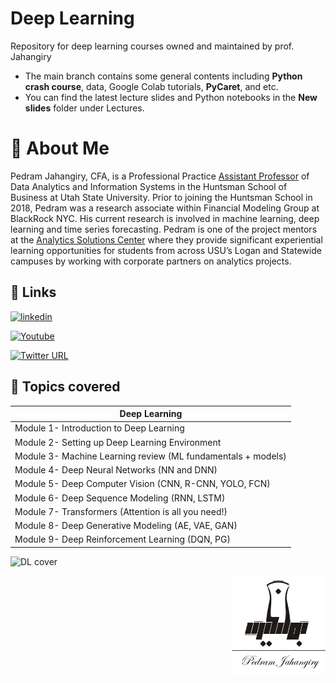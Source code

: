 
# Deep Learning

Repository for deep learning courses owned and maintained by prof. Jahangiry

* The main branch contains some general contents including **Python crash course**, data, Google Colab tutorials, **PyCaret**, and etc.
* You can find the latest lecture slides and Python notebooks in the **New slides** folder under Lectures. 



# 🚀 About Me

Pedram Jahangiry, CFA,  is a Professional Practice [Assistant Professor](https://huntsman.usu.edu/directory/jahangiry-pedram) of Data Analytics and Information Systems in the Huntsman School of Business at Utah State University. Prior to joining the Huntsman School in 2018, Pedram was a research associate within Financial Modeling Group at BlackRock NYC. His current research is involved in machine learning, deep learning and time series forecasting. 
Pedram is one of the project mentors at the [Analytics Solutions Center](https://huntsman.usu.edu/asc/index) where they provide significant experiential learning opportunities for students from across USU’s Logan and Statewide campuses by working with corporate partners on analytics projects.




## 🔗 Links

[![linkedin](https://img.shields.io/badge/LinkedIn-0A66C2?style=for-the-badge&logo=linkedin&logoColor=white)](https://www.linkedin.com/in/pedram-jahangiry-cfa-5778015a)

[![Youtube](https://img.shields.io/badge/youtube_channel-1DA1F2?style=for-the-badge&logo=youtube&logoColor=white&color=red)](https://www.youtube.com/channel/UCNDElcuuyX-2pSatVBDpJJQ)

[![Twitter URL](https://img.shields.io/twitter/url/https/twitter.com/PedramJahangiry.svg?style=social&label=Follow%20%40PedramJahangiry)](https://twitter.com/PedramJahangiry)





## 🎲 Topics covered

| **Deep Learning**                                                                              |
|--------------------------------------------------------------------------------------------------|
|Module 1- Introduction to Deep Learning |
|Module 2- Setting up Deep Learning Environment|
|Module 3- Machine Learning review (ML fundamentals + models)|
|Module 4- Deep Neural Networks (NN and DNN)|
|Module 5- Deep Computer Vision (CNN, R-CNN, YOLO, FCN)|
|Module 6- Deep Sequence Modeling (RNN, LSTM)|
|Module 7- Transformers (Attention is all you need!)|
|Module 8- Deep Generative Modeling (AE, VAE, GAN)|
|Module 9- Deep Reinforcement Learning (DQN, PG)|

![DL cover](https://user-images.githubusercontent.com/19335954/210499958-e1230059-4b9c-4ea4-a5af-9901bd02ba18.png)

<img src="images/Jahangirylogo.png" width=150 align="right">


